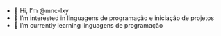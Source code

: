 - 👋 Hi, I’m @mnc-lxy
- 👀 I’m interested in  linguagens de programação e iniciação de projetos
- 🌱 I’m currently learning linguagens de programação
